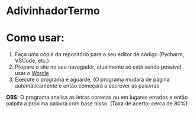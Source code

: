 ﻿# AdivinhadorTermo
<h1>Como usar:</h1>
<ol>
  <li>Faça uma cópia do repositório para o seu editor de código (Pycharm, VSCode, etc.)</li>
  <li>Prepare o site no seu navegador, atualmente só está sendo possível usar o <a href="https://wordleplay.com">Wordle</a></li>
  <li>Execute o programa e aguarde, (O programa mudará de página automáticamente e então começará a escrever as palavras</li>
</ol>
<p><b>OBS:</b> O programa analisa as letras corretas ou em lugares errados e então palpita a próxima palavra com base nisso. (Taxa de acerto: cerca de 80%)</p>
